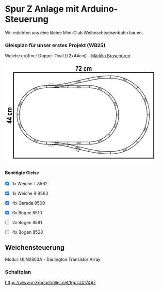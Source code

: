 # Spur Z Anlage mit Arduino-Steuerung
Wir möchten uns eine kleine Mini-Club Weihnachtseisenbahn bauen.

### Gleisplan für unser erstes Projekt (WB25)

Weiche eröffnet Doppel-Oval (72x44cm) - [Märklin Broschüren](https://digital.spur-z.de/gleisplaene/)

![Doppel Oval](https://github.com/ms-webdev/mini-club-arduino/raw/main/images/gleisplan-doppel-oval.JPG)

#### Benötigte Gleise

- [x] 1x Weiche L 8562
- [x] 1x Weiche R 8563
- [x] 4x Gerade 8500
- [x] 6x Bogen 8510
- [ ] 2x Bogen 8591
- [ ] 4x Bogen 8520


## Weichensteuerung
Modul: ULN2803A - Darlington Transistor Array

### Schaltplan
https://www.mikrocontroller.net/topic/417497

